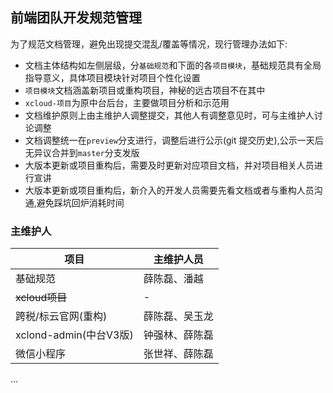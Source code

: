 ## 前端团队开发规范管理

为了规范文档管理，避免出现提交混乱/覆盖等情况，现行管理办法如下:

- 文档主体结构如左侧层级，分`基础规范`和下面的各`项目模块`，基础规范具有全局指导意义，具体项目模块针对项目个性化设置
- `项目模块`文档涵盖新项目或重构项目，神秘的远古项目不在其中
- `xcloud-项目`为原中台后台，主要做项目分析和示范用
- 文档维护原则上由主维护人调整提交，其他人有调整意见时，可与主维护人讨论调整
- 文档调整统一在`preview`分支进行，调整后进行公示(git 提交历史),公示一天后无异议合并到`master`分支发版
- 大版本更新或项目重构后，需要及时更新对应项目文档，并对项目相关人员进行宣讲
- 大版本更新或项目重构后，新介入的开发人员需要先看文档或者与重构人员沟通,避免踩坑回炉消耗时间

### 主维护人

|  项目   | 主维护人员  |
|  ----  | ----  |
| 基础规范  | 薛陈磊、潘越 |
| ~~xcloud项目~~  | - |
| 跨税/标云官网(重构)  | 薛陈磊、吴玉龙 |
| xclond-admin(中台V3版)  | 钟强林、薛陈磊 |
| 微信小程序  | 张世祥、薛陈磊 |
...